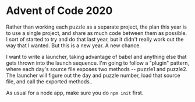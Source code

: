 # Advent of Code 2020

Rather than working each puzzle as a separate project, the plan this year is to use a single project, and
share as much code between them as possible. I sort of started to try and do that last year, but it didn't
really work out the way that I wanted. But this is a new year. A new chance.

I want to write a launcher, taking advantage of babel and anything else that gets thrown into the launch
sequence. I'm going to follow a "plugin" pattern, where each day's source file exposes two methods -- puzzle1
and puzzle2. The launcher will figure out the day and puzzle number, load that source file, and call the
exported methods..

As usual for a node app, make sure you do `npm init` first.
